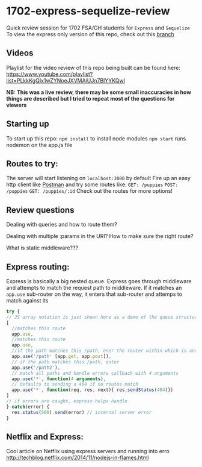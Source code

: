 # 1702-express-sequelize-review
Quick review session for 1702 FSA/GH students for `Express` and `Sequelize`
To view the express only version of this repo, check out this <a href="https://github.com/ianmunrobot/1702-express-review/tree/express-review-ending-point">branch</a>

## Videos
Playlist for the video review of this repo being built can be found here:
https://www.youtube.com/playlist?list=PLkkKgQIx1wZYNoeJXVMAiUJn7BlYYKQwI

**NB: This was a live review, there may be some small inaccuracies in how things are described but I tried to repeat most of the questions for viewers**

## Starting up
To start up this repo:
`npm install` to install node modules
`npm start` runs nodemon on the app.js file

## Routes to try:
The server will start listening on `localhost:3000` by default
Fire up an easy http client like <a href="https://www.getpostman.com/">Postman</a> and try some routes like:
`GET: /puppies`
`POST: /puppies`
`GET: /puppies/:id`
Check out the routes for more options!

## Review questions

Dealing with queries and how to route them?

Dealing with multiple :params in the URI? How to make sure the right route?

What is static middleware???

## Express routing:
Express is basically a big nested queue. Express goes through middleware and attempts to match the request path to middleware. If it matches an `app.use` sub-router on the way, it enters that sub-router and attemps to match against its
```js
try {
// JS array notation is just shown here as a demo of the queue structure - express iterates through this and tries to match
[
  //matches this route
  app.use,
  //matches this route
  app.use,
  //if the path matches this /path, ener the router within which is another queue
  app.use('/path' [app.get, app.post]),
  // if the path matches this /path, enter
  app.use('/path2'),
  // match all paths and handle errors callback with 4 arguments
  app.use('*', function(4 arguments),
  // defaults to sending a 404 if no routes match
  app.use('*', function(req, res, next){ res.sendStatus(404)})
]
// if errors are caught, express helps handle
} catch(error) {
  res.status(500).send(error) // internal server error
}
```

## Netflix and Express:
Cool article on Netflix using express servers and running into erro
http://techblog.netflix.com/2014/11/nodejs-in-flames.html
